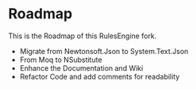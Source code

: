 # Roadmap

This is the Roadmap of this RulesEngine fork.

- Migrate from Newtonsoft.Json to System.Text.Json
- From Moq to NSubstitute 
- Enhance the Documentation and Wiki
- Refactor Code and add comments for readability